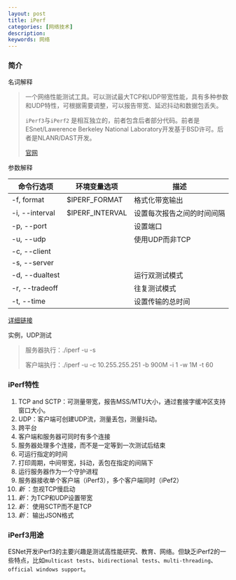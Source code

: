 ```yaml
---
layout: post
title: iPerf
categories: [网络技术]
description: 
keywords: 网络
---
```


### 简介

名词解释

> 一个网络性能测试工具。可以测试最大TCP和UDP带宽性能，具有多种参数和UDP特性，可根据需要调整，可以报告带宽、延迟抖动和数据包丢失。
>
> `iPerf3`与`iPerf2` 是相互独立的，前者包含后者部分代码。前者是ESnet/Lawerence Berkeley National Laboratory开发基于BSD许可。后者是NLANR/DAST开发。
>
> [官网](https://iperf.fr) 
>

参数解释

| 命令行选项          | 环境变量选项          | 描述            |
| -------------- | --------------- | ------------- |
| -f, format     | $IPERF_FORMAT   | 格式化带宽输出       |
| -i, --interval | $IPERF_INTERVAL | 设置每次报告之间的时间间隔 |
| -p, --port     |                 | 设置端口          |
| -u, --udp      |                 | 使用UDP而非TCP    |
| -c, --client   |                 |               |
| -s, --server   |                 |               |
| -d, --dualtest |                 | 运行双测试模式       |
| -r, --tradeoff |                 | 往复测试模式        |
| -t, --time     |                 | 设置传输的总时间      |

[详细链接](http://man.linuxde.net/iperf)

实例，UDP测试

> 服务器执行：./iperf -u -s
>
> 客户端执行：./iperf -u -c 10.255.255.251 -b 900M -i 1 -w 1M -t 60
>

### iPerf特性

1. TCP and SCTP：可测量带宽，报告MSS/MTU大小，通过套接字缓冲区支持窗口大小。
2. UDP：客户端可创建UDP流，测量丢包，测量抖动。
3. 跨平台
4. 客户端和服务器可同时有多个连接
5. 服务器处理多个连接，而不是一定等到一次测试后结束
6. 可运行指定的时间
7. 打印周期，中间带宽，抖动，丢包在指定的间隔下
8. 运行服务器作为一个守护进程
9. 服务器接收单个客户端（iPerf3），多个客户端同时（iPef2）
10. *新* ：忽视TCP慢启动
11. *新*：为TCP和UDP设置带宽 
12. *新*： 使用SCTP而不是TCP
13. *新*： 输出JSON格式

### iPerf3用途

ESNet开发iPerf3的主要兴趣是测试高性能研究、教育、网络。但缺乏iPerf2的一些特点，比如`multicast tests`、`bidirectional tests`、`multi-threading`、`official windows support`。